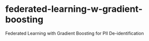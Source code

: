 # federated-learning-w-gradient-boosting
Federated Learning with Gradient Boosting for PII De-identification
